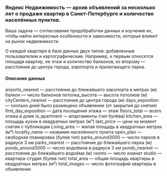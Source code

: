  ### Яндекс Недвижимость — архив объявлений за несколько лет о продаже квартир в Санкт-Петербурге и количестве населённых пунктов.

Ваша задача — согласование предобработки данных и изучение их, чтобы найти интересные особенности и зависимости, которые влияют на рынок недвижимости.

О каждой квартире в базе данных двух типов: добавленные пользователем и картографические. Например, к первым относятся площади квартир, ее этаж и количество балконов, ко второму — расстояние до центра города, аэропорта и прилегающего парка.

#### Описание данных

airports_nearest — расстояние до ближайшего аэропорта в метрах (м)
балкон — число балконов
потолка_высота — высота потолков (м)
cityCenters_nearest — расстояние до центра города (м)
days_exposition — сколько дней было размещено объявление (от закрытия до снятия)
first_day_exposition — дата посещения
этажа — этаж
floors_total — всего этажа в доме
is_apartment — апартаменты (тип булёва)
kitchen_area — площадь кухни в квадратных метрах (м²)
last_price — цена на момент снятия с публикации
Living_area — жилая площадь в квадратных метрах (м²)
locality_name — название населённого пункта
open_plan — свободная планировка (булев тип)
parks_around3000 — число парков в радиусе 3 км
parks_nearest — расстояние до ближайшего парка (м)
ponds_around3000 — число водоёмов в радиусе 3 км
ponds_nearest — расстояние до ближайшего водоёма (м)
rooms — число комнат
studio — квартира-студия (булев тип)
total_area — общая площадь квартиры в квадратных метрах (м²)
total_images — число фотографий квартиры в объявлении
